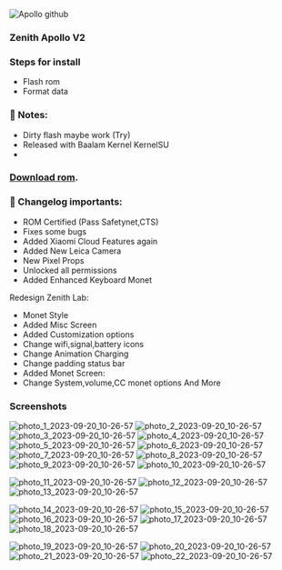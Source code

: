 
![Apollo github](https://github.com/MrrMiloa/Zenith-Apollo-V2/assets/119014113/95ea895c-9ca1-4244-9db0-30aed292f1d0)
### Zenith Apollo V2

### Steps for install
- Flash rom
- Format data
### 🔖 Notes:
- Dirty flash maybe work (Try)
- Released with Baalam Kernel KernelSU
- 
### [Download rom](https://devuploads.com/fdtjni00axit).

### 📖 Changelog importants:
- ROM Certified (Pass Safetynet,CTS)
- Fixes some bugs
- Added Xiaomi Cloud Features again 
- Added New Leica Camera
- New Pixel Props
- Unlocked all permissions
- Added Enhanced Keyboard Monet 

Redesign Zenith Lab:
- Monet Style
- Added Misc Screen
- Added Customization options
- Change wifi,signal,battery icons
- Change Animation Charging
- Change padding status bar
- Added Monet Screen:
- Change System,volume,CC monet options
And More

### Screenshots
![photo_1_2023-09-20_10-26-57](https://github.com/MrrMiloa/Zenith-Apollo-V2/assets/119014113/7e202995-1435-4911-8ec0-d4105a3176fb)
![photo_2_2023-09-20_10-26-57](https://github.com/MrrMiloa/Zenith-Apollo-V2/assets/119014113/1ce4ea55-07e9-4476-8942-66e0456edff6)
![photo_3_2023-09-20_10-26-57](https://github.com/MrrMiloa/Zenith-Apollo-V2/assets/119014113/66a47016-ecc9-4fc9-9834-cb1a44385652)
![photo_4_2023-09-20_10-26-57](https://github.com/MrrMiloa/Zenith-Apollo-V2/assets/119014113/5024f06c-f172-491e-ae43-0b21c0280622)
![photo_5_2023-09-20_10-26-57](https://github.com/MrrMiloa/Zenith-Apollo-V2/assets/119014113/ce0c181a-2158-4688-9936-7c27e68620fb)
![photo_6_2023-09-20_10-26-57](https://github.com/MrrMiloa/Zenith-Apollo-V2/assets/119014113/7af5ce52-c6de-48ad-b036-fd5cf41b72d7)
![photo_7_2023-09-20_10-26-57](https://github.com/MrrMiloa/Zenith-Apollo-V2/assets/119014113/5bd566ce-0c0e-4d66-820d-03abf945ba86)
![photo_8_2023-09-20_10-26-57](https://github.com/MrrMiloa/Zenith-Apollo-V2/assets/119014113/f7e6f6ea-a972-473f-98f2-dd71f6938368)
![photo_9_2023-09-20_10-26-57](https://github.com/MrrMiloa/Zenith-Apollo-V2/assets/119014113/e1a168e0-778d-4f9c-8880-970f7ed86528)
![photo_10_2023-09-20_10-26-57](https://github.com/MrrMiloa/Zenith-Apollo-V2/assets/119014113/adb8f6bb-618c-40b1-8f03-d39b3d16af04)

![photo_11_2023-09-20_10-26-57](https://github.com/MrrMiloa/Zenith-Apollo-V2/assets/119014113/f54d2a01-9e41-405f-82ea-3ad80a33f7a3)
![photo_12_2023-09-20_10-26-57](https://github.com/MrrMiloa/Zenith-Apollo-V2/assets/119014113/ae2b96bf-89e8-4a75-b43f-497a55886b49)
![photo_13_2023-09-20_10-26-57](https://github.com/MrrMiloa/Zenith-Apollo-V2/assets/119014113/112d11b5-469a-4608-ae7f-0450cdf40bf9)

![photo_14_2023-09-20_10-26-57](https://github.com/MrrMiloa/Zenith-Apollo-V2/assets/119014113/5444dc19-42da-443b-a74b-825af5ad0adb)
![photo_15_2023-09-20_10-26-57](https://github.com/MrrMiloa/Zenith-Apollo-V2/assets/119014113/24276bd2-1387-4063-af2a-4b46fa3da7fc)
![photo_16_2023-09-20_10-26-57](https://github.com/MrrMiloa/Zenith-Apollo-V2/assets/119014113/cacc25eb-90de-499f-86db-ae94a370bea9)
![photo_17_2023-09-20_10-26-57](https://github.com/MrrMiloa/Zenith-Apollo-V2/assets/119014113/9be83dff-fc5d-4503-a354-dbac124897b6)
![photo_18_2023-09-20_10-26-57](https://github.com/MrrMiloa/Zenith-Apollo-V2/assets/119014113/eba91d05-c797-488d-8b0a-17db8ee4787f)

  ![photo_19_2023-09-20_10-26-57](https://github.com/MrrMiloa/Zenith-Apollo-V2/assets/119014113/58698b49-5eef-427a-93c1-e436975355d7)
![photo_20_2023-09-20_10-26-57](https://github.com/MrrMiloa/Zenith-Apollo-V2/assets/119014113/88f310fc-5be4-4fd9-89c8-a4ec5037cd0a)
![photo_21_2023-09-20_10-26-57](https://github.com/MrrMiloa/Zenith-Apollo-V2/assets/119014113/5b3dc05c-47ef-443c-8103-2cb91a0e1a47)
![photo_22_2023-09-20_10-26-57](https://github.com/MrrMiloa/Zenith-Apollo-V2/assets/119014113/86a6f434-67b7-4fb4-b2b4-a37862a8a7cc)
